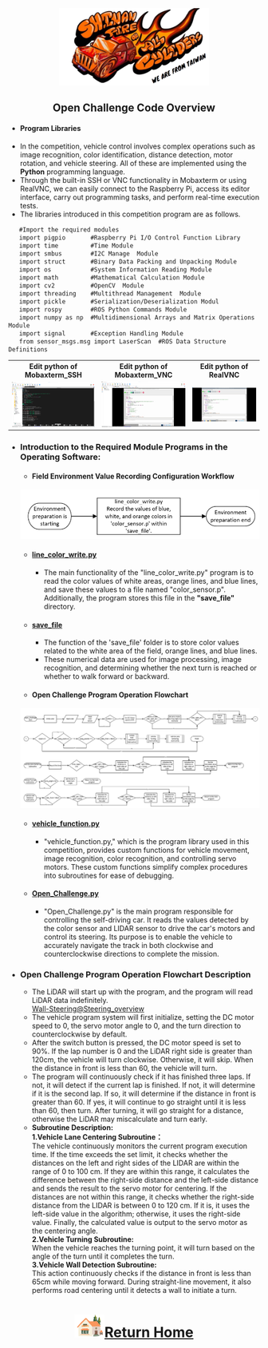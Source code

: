 <div align=center> <img src="../../../other/img/logo.png" width = 300 alt=" logo"> </div>

## <div align="center">Open Challenge Code Overview</div> 
 
 - ####  Program Libraries
 - In the competition, vehicle control involves complex operations such as image recognition, color identification, distance detection, motor rotation, and vehicle steering. All of these are implemented using the __Python__ programming language.
 - Through the built-in SSH or VNC functionality in Mobaxterm or using RealVNC, we can easily connect to the Raspberry Pi, access its editor interface, carry out programming tasks, and perform real-time execution tests.  
 - The libraries introduced in this competition program are as follows.
```
   #Import the required modules
   import pigpio       #Raspberry Pi I/O Control Function Library
   import time         #Time Module
   import smbus        #I2C Manage  Module
   import struct       #Binary Data Packing and Unpacking Module
   import os           #System Information Reading Module 
   import math         #Mathematical Calculation Module
   import cv2          #OpenCV  Module
   import threading    #Multithread Management  Module
   import pickle       #Serialization/Deserialization Modul
   import rospy        #ROS Python Commands Module
   import numpy as np  #Multidimensional Arrays and Matrix Operations Module
   import signal       #Exception Handling Module
   from sensor_msgs.msg import LaserScan  #ROS Data Structure Definitions
```  
<div align="center">
</div>
 <div align="center">
 <table>
 <tr align="center">
 <th> Edit python of  Mobaxterm_SSH  
 </th>
 <th> Edit python of  Mobaxterm_VNC
 </th>
 <th>Edit python of RealVNC
 </th>
 <tr align="center" > 
 <td><img src="../img/Mobaxterm_SSH_python.png" width="300" alt="Mobaxterm_SSH_python"> </td>
 <td><img src="../img/Mobaxterm_VNC_python.png" width="300" alt="Mobaxterm_VNC_python"> </td>
 <td><img src="../img/realVNC_python.png" width="300" alt="realVNC_python"> </td>
 </tr>
 </tr>
 </table>
 </div>

 - ### Introduction to the Required Module Programs in the Operating Software:
   - #### Field Environment Value Recording Configuration Workflow  
    ![Field Environment Value Recording Configuration Workflow](../../System_Platform_Software/img/setup_recode_open.png)
   
      - #### [line_color_write.py](./line_color_write.py)  
        - The main functionality of the "line_color_write.py" program is to read the color values of white areas, orange lines, and blue lines, and save these values to a file named "color_sensor.p". Additionally, the program stores this file in the __"save_file"__ directory.
     
      - #### [save_file](./save_file)
        - The function of the 'save_file' folder is to store color values related to the white area of the field, orange lines, and blue lines.  
        - These numerical data are used for image processing, image recognition, and determining whether the next turn is reached or whether to walk forward or backward.
   
    - #### Open Challenge Program Operation Flowchart
     ![flowchart_open](../img/flowchart_open.png)
     
      - #### [vehicle_function.py](./vehicle_function.py)
        - "vehicle_function.py," which is the program library used in this competition, provides custom functions for vehicle movement, image recognition, color recognition, and controlling servo motors. These custom functions simplify complex procedures into subroutines for ease of debugging.

      - #### [Open_Challenge.py](./Open_Challenge.py)
        - "Open_Challenge.py" is the main program responsible for controlling the self-driving car. It reads the values detected by the color sensor and LIDAR sensor to drive the car's motors and control its steering. Its purpose is to enable the vehicle to accurately navigate the track in both clockwise and counterclockwise directions to complete the mission. 

 - ### Open Challenge Program Operation Flowchart Description
     - The LiDAR will start up with the program, and the program will read LiDAR data indefinitely.   
         [Wall-Steering@Steering_overview](../../Image_Processing_and_Steering/Steering_overview#wall-steering)
     - The vehicle program system will first initialize, setting the DC motor speed to 0, the servo motor angle to 0, and the turn direction to counterclockwise by default.  
     - After the switch button is pressed, the DC motor speed is set to 90%. If the lap number is 0 and the LiDAR right side is greater than 120cm, the vehicle will turn clockwise. Otherwise, it will skip. When the distance in front is less than 60, the vehicle will turn.  
     - The program will continuously check if it has finished three laps. If not, it will detect if the current lap is finished. If not, it will determine if it is the second lap. If so, it will determine if the distance in front is greater than 60. If yes, it will continue to go straight until it is less than 60, then turn. After turning, it will go straight for a distance, otherwise the LiDAR may miscalculate and turn early.  
     - __Subroutine Description:__                 
         __1.Vehicle Lane Centering Subroutine：__  
          The vehicle continuously monitors the current program execution time. If the time exceeds the set limit, it checks whether the distances on the left and right sides of the LIDAR are within the range of 0 to 100 cm. If they are within this range, it calculates the difference between the right-side distance and the left-side distance and sends the result to the servo motor for centering. If the distances are not within this range, it checks whether the right-side distance from the LIDAR is between 0 to 120 cm. If it is, it uses the left-side value in the algorithm; otherwise, it uses the right-side value. Finally, the calculated value is output to the servo motor as the centering angle.       
         __2.Vehicle Turning Subroutine:__  
          When the vehicle reaches the turning point, it will turn based on the angle of the turn until it completes the turn.       
         __3.Vehicle Wall Detection Subroutine:__    
          This action continuously checks if the distance in front is less than 65cm while moving forward. During straight-line movement, it also performs road centering until it detects a wall to initiate a turn.

# <div align="center">![HOME](../../../other/img/Home.png)[Return Home](../../../)</div>  

